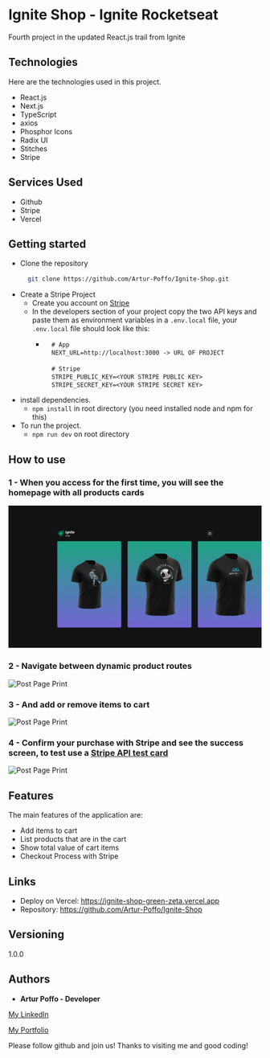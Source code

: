 # Ignite Shop - Ignite Rocketseat
Fourth project in the updated React.js trail from Ignite

## Technologies 

Here are the technologies used in this project.

* React.js
* Next.js
* TypeScript
* axios
* Phosphor Icons
* Radix UI
* Stitches
* Stripe

## Services Used

* Github
* Stripe
* Vercel

## Getting started

* Clone the repository
  ```bash
    git clone https://github.com/Artur-Poffo/Ignite-Shop.git
  ```
* Create a Stripe Project
  * Create you account on [Stripe](https://stripe.com/br?ad_content=575905716902&utm_matchtype=e&utm_adposition=&utm_device=c)
  * In the developers section of your project copy the two API keys and paste them as environment variables in a `.env.local` file, your `.env.local` file should look like this:
    * ```
        # App
        NEXT_URL=http://localhost:3000 -> URL OF PROJECT

        # Stripe
        STRIPE_PUBLIC_KEY=<YOUR STRIPE PUBLIC KEY>
        STRIPE_SECRET_KEY=<YOUR STRIPE SECRET KEY>
      ```
* install dependencies.
  - `npm install` in root directory (you need installed node and npm for this)
* To run the project.
  - `npm run dev` on root directory

## How to use

### 1 - When you access for the first time, you will see the homepage with all products cards

![Home Page Print](https://raw.githubusercontent.com/Artur-Poffo/Ignite-Shop/main/public/readme/Home.png)

### 2 - Navigate between dynamic product routes

![Post Page Print](https://raw.githubusercontent.com/Artur-Poffo/GitHub-Blog-Ignite/main/public/readme/Product.png)

### 3 - And add or remove items to cart

![Post Page Print](https://raw.githubusercontent.com/Artur-Poffo/GitHub-Blog-Ignite/main/public/readme/OpenCart.png)

### 4 - Confirm your purchase with Stripe and see the success screen, to test use a [Stripe API test card](https://stripe.com/docs/testing)

![Post Page Print](https://raw.githubusercontent.com/Artur-Poffo/GitHub-Blog-Ignite/main/public/readme/Success.png)


## Features

The main features of the application are:
 - Add items to cart
 - List products that are in the cart
 - Show total value of cart items
 - Checkout Process with Stripe

## Links
  - Deploy on Vercel: <https://ignite-shop-green-zeta.vercel.app>
  - Repository: <https://github.com/Artur-Poffo/Ignite-Shop>

  ## Versioning

  1.0.0


  ## Authors

  * **Artur Poffo - Developer**

  [My LinkedIn](https://www.linkedin.com/in/arturpoffo/)
  
  [My Portfolio](https://mywebexperience.vercel.app/)
  
  Please follow github and join us!
  Thanks to visiting me and good coding!